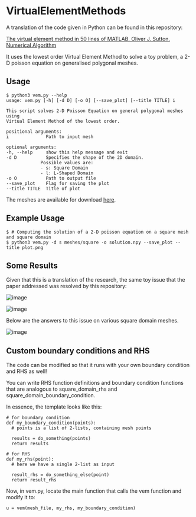 # VirtualElementMethods
A translation of the code given in Python can be found in this repository:

[The virtual element method in 50 lines of MATLAB. Oliver J. Sutton. Numerical Algorithm](https://dl.acm.org/doi/10.1007/s11075-016-0235-3)

It uses the lowest order Virtual Element Method to solve a toy problem, a 2-D poisson equation on generalised polygonal meshes.

## Usage
    $ python3 vem.py --help
    usage: vem.py [-h] [-d D] [-o O] [--save_plot] [--title TITLE] i

    This script solves 2-D Poisson Equation on general polygonal meshes using
    Virtual Element Method of the lowest order.

    positional arguments:
    i              Path to input mesh

    optional arguments:
    -h, --help     show this help message and exit
    -d D           Specifies the shape of the 2D domain.
                 Possible values are:
                 - s: Square Domain
                 - l: L-Shaped Domain
    -o O           Path to output file
    --save_plot    Flag for saving the plot
    --title TITLE  Title of plot

The meshes are available for download [here](http://www.netlib.org/numeralgo/).

## Example Usage
    $ # Computing the solution of a 2-D poisson equation on a square mesh and square domain
    $ python3 vem.py -d s meshes/square -o solution.npy --save_plot --title plot.png

## Some Results
Given that this is a translation of the research, the same toy issue that the paper addressed was resolved by this repository:

![image](https://github.com/Greeshma-C20084146/VirtualElementMethods/assets/125087684/bd8629fd-64cf-40be-b669-de02d2ba8aeb)

![image](https://github.com/Greeshma-C20084146/VirtualElementMethods/assets/125087684/5c179338-cbe1-4a73-9d2a-f57405bc930e)


Below are the answers to this issue on various square domain meshes.

![image](https://github.com/Greeshma-C20084146/VirtualElementMethods/assets/125087684/96913639-0c55-42a6-bf79-8c45d7a3c272)
				
## Custom boundary conditions and RHS
The code can be modified so that it runs with your own boundary condition and RHS as well!

You can write RHS function definitions and boundary condition functions that are analogous to square_domain_rhs and square_domain_boundary_condition.

In essence, the template looks like this:

    # for boundary condition
    def my_boundary_condition(points):
      # points is a list of 2-lists, containing mesh points
    
      results = do_something(points)
      return results

    # for RHS
    def my_rhs(point):
      # here we have a single 2-list as input

      result_rhs = do_something_else(point)
      return result_rhs

Now, in vem.py, locate the main function that calls the vem function and modify it to:

    u = vem(mesh_file, my_rhs, my_boundary_condition)
